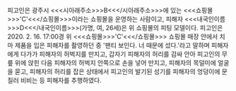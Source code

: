 피고인은 광주시 <<<시아래주소>>>B<<</시아래주소>>>에 있는 <<<쇼핑몰>>>'C'<<</쇼핑몰>>>이라는 쇼핑몰을 운영하는 사람이고, 피해자 <<<내국인이름>>>D<<</내국인이름>>>(가명, 여, 26세)은 위 쇼핑몰의 피팅 모델이다.
피고인은 2020. 2. 16. 17:00경 위 <<<쇼핑몰>>>'C'<<</쇼핑몰>>> 쇼핑몰 매장 안에서 치마 제품을 입은 피해자를 촬영하던 중 '팬티 보인다. 너 때문에 섰다.'라고 말하며 피해자에게 다가가 피해자의 허벅지를 만지고, 갑자기 피해자의 허리를 감싸 안아 피고인의 무릎 위에 앉힌 다음 피해자의 허벅지 안쪽으로 손을 넣어 만지고, 피해자의 목덜미에 얼굴을 묻고, 피해자의 허리를 잡은 상태에서 피고인의 발기된 성기를 피해자의 엉덩이에 문질러 비비는 등 피해자를 추행하였다.